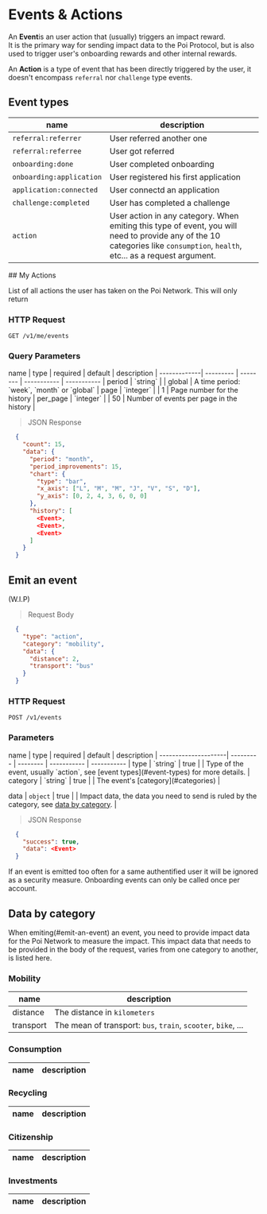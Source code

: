 # Events & Actions

An **Event**is an user action that (usually) triggers an impact reward.<br/>
It is the primary way for sending impact data to the Poi Protocol, but is also used to trigger user's onboarding rewards and other internal rewards.

An **Action** is a type of event that has been directly triggered by the user, it doesn't encompass `referral` nor `challenge` type events.

## Event types

| name             | description                     |
| ---------------- | ------------------------------- |
| `referral:referrer` | User referred another one |
| `referral:referree` | User got referred |
| `onboarding:done` | User completed onboarding  |
| `onboarding:application` | User registered his first application |
| `application:connected` | User connectd an application | 
| `challenge:completed`    | User has completed a challenge |
| `action` | User action in any category. When emiting this type of event, you will need to provide any of the 10 categories like `consumption`, `health`, etc... as a request argument. | 

<div class="public-endpoint"></div>
## My Actions

List of all actions the user has taken on the Poi Network. This will only return

### HTTP Request

`GET /v1/me/events`

### Query Parameters

<div class="params-table"></div>
name         | type      | required | default     | description |
-------------| --------- | -------- | ----------- | ----------- |
period       | `string`  |          | global      | A time period: `week`, `month` or `global` |
page         | `integer` |          | 1           | Page number for the history |
per_page     | `integer` |          | 50          | Number of events per page in the history |

>  JSON Response

```json
  {
    "count": 15,
    "data": {
      "period": "month",
      "period_improvements": 15,
      "chart": {
        "type": "bar",
        "x_axis": ["L", "M", "M", "J", "V", "S", "D"],
        "y_axis": [0, 2, 4, 3, 6, 0, 0]
      },
      "history": [
        <Event>, 
        <Event>,
        <Event>
      ]
    }
  }
```



## Emit an event

(W.I.P)

> Request Body

```json
  {
    "type": "action",
    "category": "mobility",
    "data": {
      "distance": 2,
      "transport": "bus"
    }
  }
```

### HTTP Request

`POST /v1/events`

### Parameters

<div class="params-table"></div>
name                 | type      | required | default     | description |
---------------------| --------- | -------- | ----------- | ----------- |
type                 | `string`  | true     |         | Type of the event, usually `action`, see [event types](#event-types) for more details. |
category             | `string`  | true     |         | The event's [category](#categories) |

data                 | `object`  | true     |         | Impact data, the data you need to send is ruled by the category, see [data by category](#data-by-category). |
 

>  JSON Response

```json
  {
    "success": true,
    "data": <Event>
  }
```
<aside class="warning">
If an event is emitted too often for a same authentified user it will be ignored as a security measure. 
Onboarding events can only be called once per account.
</aside>


## Data by category

When emiting(#emit-an-event) an event, you need to provide impact data for the Poi Network to measure the impact.
This impact data that needs to be provided in the body of the request, varies from one category to another, is listed here.

### Mobility

| name            | description               |
| --------------- | ------------------------- |
| distance        | The distance in `kilometers` |
| transport       | The mean of transport: `bus`, `train`, `scooter`, `bike`, ... |

### Consumption

| name            | description               |
| --------------- | ------------------------- |

### Recycling

| name            | description               |
| --------------- | ------------------------- |

### Citizenship

| name            | description               |
| --------------- | ------------------------- |

### Investments

| name            | description               |
| --------------- | ------------------------- |
